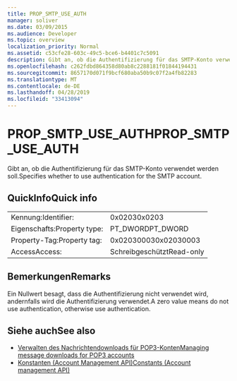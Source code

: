 ```yaml
---
title: PROP_SMTP_USE_AUTH
manager: soliver
ms.date: 03/09/2015
ms.audience: Developer
ms.topic: overview
localization_priority: Normal
ms.assetid: c53cfe28-603c-49c5-bce6-b4401c7c5091
description: Gibt an, ob die Authentifizierung für das SMTP-Konto verwendet werden soll.
ms.openlocfilehash: c262fdbd864358d80ab8c2288181f01844194431
ms.sourcegitcommit: 8657170d071f9bcf680aba50b9c07f2a4fb82283
ms.translationtype: MT
ms.contentlocale: de-DE
ms.lasthandoff: 04/28/2019
ms.locfileid: "33413094"
---
```

# <a name="propsmtpuseauth"></a><span data-ttu-id="94dac-103">PROP_SMTP_USE_AUTH</span><span class="sxs-lookup"><span data-stu-id="94dac-103">PROP_SMTP_USE_AUTH</span></span>

<span data-ttu-id="94dac-104">Gibt an, ob die Authentifizierung für das SMTP-Konto verwendet werden soll.</span><span class="sxs-lookup"><span data-stu-id="94dac-104">Specifies whether to use authentication for the SMTP account.</span></span>
  
## <a name="quick-info"></a><span data-ttu-id="94dac-105">QuickInfo</span><span class="sxs-lookup"><span data-stu-id="94dac-105">Quick info</span></span>

|||
|:-----|:-----|
|<span data-ttu-id="94dac-106">Kennung:</span><span class="sxs-lookup"><span data-stu-id="94dac-106">Identifier:</span></span>  <br/> |<span data-ttu-id="94dac-107">0x0203</span><span class="sxs-lookup"><span data-stu-id="94dac-107">0x0203</span></span>  <br/> |
|<span data-ttu-id="94dac-108">Eigenschafts:</span><span class="sxs-lookup"><span data-stu-id="94dac-108">Property type:</span></span>  <br/> |<span data-ttu-id="94dac-109">PT_DWORD</span><span class="sxs-lookup"><span data-stu-id="94dac-109">PT_DWORD</span></span>  <br/> |
|<span data-ttu-id="94dac-110">Property-Tag:</span><span class="sxs-lookup"><span data-stu-id="94dac-110">Property tag:</span></span>  <br/> |<span data-ttu-id="94dac-111">0x02030003</span><span class="sxs-lookup"><span data-stu-id="94dac-111">0x02030003</span></span>  <br/> |
|<span data-ttu-id="94dac-112">Access</span><span class="sxs-lookup"><span data-stu-id="94dac-112">Access:</span></span>  <br/> |<span data-ttu-id="94dac-113">Schreibgeschützt</span><span class="sxs-lookup"><span data-stu-id="94dac-113">Read-only</span></span>  <br/> |
   
## <a name="remarks"></a><span data-ttu-id="94dac-114">Bemerkungen</span><span class="sxs-lookup"><span data-stu-id="94dac-114">Remarks</span></span>

<span data-ttu-id="94dac-115">Ein Nullwert besagt, dass die Authentifizierung nicht verwendet wird, andernfalls wird die Authentifizierung verwendet.</span><span class="sxs-lookup"><span data-stu-id="94dac-115">A zero value means do not use authentication, otherwise use authentication.</span></span>
  
## <a name="see-also"></a><span data-ttu-id="94dac-116">Siehe auch</span><span class="sxs-lookup"><span data-stu-id="94dac-116">See also</span></span>

- [<span data-ttu-id="94dac-117">Verwalten des Nachrichtendownloads für POP3-Konten</span><span class="sxs-lookup"><span data-stu-id="94dac-117">Managing message downloads for POP3 accounts</span></span>](managing-message-downloads-for-pop3-accounts.md) 
- [<span data-ttu-id="94dac-118">Konstanten (Account Management API)</span><span class="sxs-lookup"><span data-stu-id="94dac-118">Constants (Account management API)</span></span>](constants-account-management-api.md)

